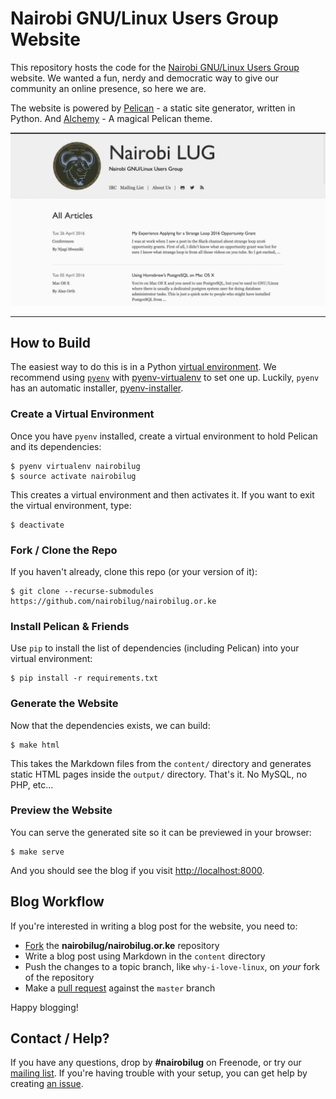 # Nairobi GNU/Linux Users Group Website

This repository hosts the code for the [Nairobi GNU/Linux Users Group](https://nairobilug.or.ke) website. We wanted a fun, nerdy and democratic way to give our community an online presence, so here we are.

The website is powered by [Pelican](http://getpelican.com/) - a static site generator, written in Python. And [Alchemy](https://github.com/nairobilug/pelican-alchemy) - A magical Pelican theme.

![Screenshot](/screenshot.png "Screenshot")

---

## How to Build

The easiest way to do this is in a Python [virtual environment](http://docs.python-guide.org/en/latest/dev/virtualenvs/). We recommend using [`pyenv`](https://github.com/yyuu/pyenv) with [pyenv-virtualenv](https://github.com/yyuu/pyenv-virtualenv) to set one up. Luckily, `pyenv` has an automatic installer, [pyenv-installer](https://github.com/yyuu/pyenv-installer).

### Create a Virtual Environment

Once you have `pyenv` installed, create a virtual environment to hold Pelican and its dependencies:

    $ pyenv virtualenv nairobilug
    $ source activate nairobilug

This creates a virtual environment and then activates it. If you want to exit the virtual environment, type:

    $ deactivate

### Fork / Clone the Repo

If you haven't already, clone this repo (or your version of it):

    $ git clone --recurse-submodules https://github.com/nairobilug/nairobilug.or.ke

### Install Pelican & Friends

Use `pip` to install the list of dependencies (including Pelican) into your virtual environment:

    $ pip install -r requirements.txt

### Generate the Website

Now that the dependencies exists, we can build:

    $ make html

This takes the Markdown files from the `content/` directory and generates static HTML pages inside the `output/` directory. That's it. No MySQL, no PHP, etc...

### Preview the Website

You can serve the generated site so it can be previewed in your browser:

    $ make serve

And you should see the blog if you visit [http://localhost:8000](http://localhost:8000).

## Blog Workflow

If you're interested in writing a blog post for the website, you need to:

- [Fork](https://github.com/nairobilug/nairobilug.or.ke/fork) the **nairobilug/nairobilug.or.ke** repository
- Write a blog post using Markdown in the `content` directory
- Push the changes to a topic branch, like `why-i-love-linux`, on *your* fork of the repository
- Make a [pull request](https://help.github.com/articles/using-pull-requests/) against the `master` branch

Happy blogging!

## Contact / Help?

If you have any questions, drop by **#nairobilug** on Freenode, or try our [mailing list](https://groups.google.com/group/nairobi-gnu). If you're having trouble with your setup, you can get help by creating [an issue](https://github.com/nairobilug/nairobilug.or.ke/issues/new).
